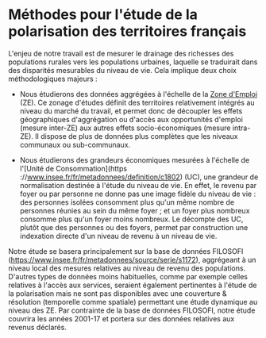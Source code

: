 # Méthodes pour l'étude de la polarisation des territoires français

L'enjeu de notre travail est de mesurer le drainage des richesses des populations rurales vers les populations urbaines, laquelle se traduirait dans des disparités mesurables du niveau de vie. Cela implique deux choix méthodologiques majeurs :

- Nous étudierons des données aggrégées à l'échelle de la [Zone d'Emploi](https://www.insee.fr/fr/information/2114596) (ZE). Ce zonage d'études définit des territoires relativement intégrés au niveau du marché du travail, et permet donc de découpler les effets géographiques d'aggrégation ou d'accès aux opportunités d'emploi (mesure inter-ZE) aux autres effets socio-économiques (mesure intra-ZE). Il dispose de plus de données plus complètes que les niveaux communaux ou sub-communaux.

- Nous étudierons des grandeurs économiques mesurées à l'échelle de l'[Unité de Consommation](https ://www.insee.fr/fr/metadonnees/definition/c1802) (UC), une grandeur de normalisation destinée à l'étude du niveau de vie. En effet, le revenu par foyer ou par personne ne donne pas une image fidèle du niveau de vie : des personnes isolées consomment plus qu'un même nombre de personnes réunies au sein du même foyer ; et un foyer plus nombreux consomme plus qu'un foyer moins nombreux. Le décompte des UC, plutôt que des personnes ou des foyers, permet par construction une indexation directe d'un niveau de revenu à un niveau de vie.

Notre étude se basera principalement sur la base de données FILOSOFI (https://www.insee.fr/fr/metadonnees/source/serie/s1172), aggrégeant à un niveau local des mesures relatives au niveau de revenu des populations. D'autres types de données moins habituelles, comme par exemple celles relatives à l'accès aux services, seraient également pertinentes à l'étude de la polarisation mais ne sont pas disponibles avec une couverture & résolution (temporelle comme spatiale) permettant une étude dynamique au niveau des ZE. Par contrainte de la base de données FILOSOFI, notre étude couvrira les années 2001-17 et portera sur des données relatives aux revenus déclarés.
